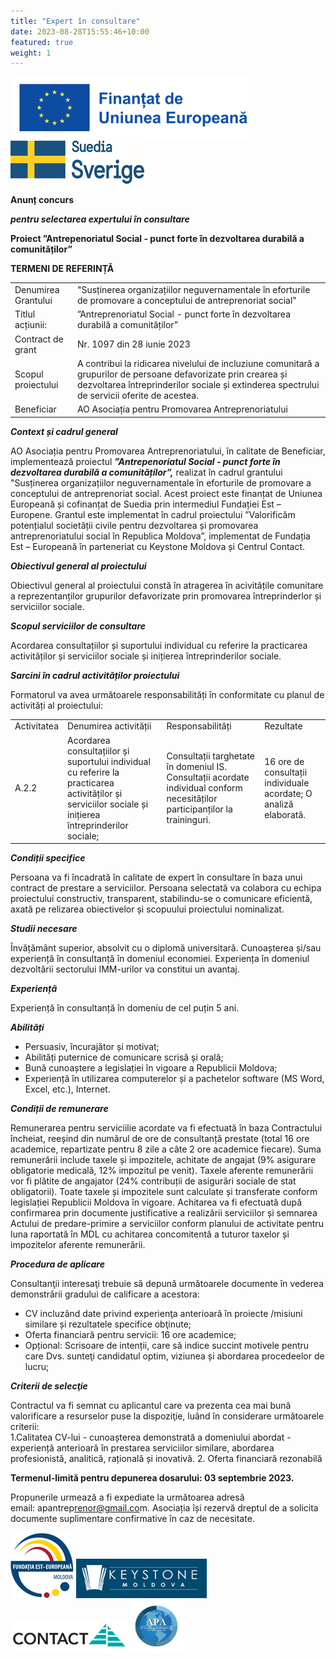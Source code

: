 ```yaml
---
title: "Expert în consultare"
date: 2023-08-28T15:55:46+10:00
featured: true
weight: 1
---
```


![Finantat de Uniunea Europeana](/images/fue.png)
![Suedia Sverige](/images/ss.png)

**Anunț concurs** 

***pentru selectarea expertului în consultare***

**Proiect ”Antrepenoriatul Social - punct forte în dezvoltarea durabilă a comunităților”**

**TERMENI DE REFERINȚĂ** 

<table>
  <tr>
   <td>
Denumirea Grantului
</td>
   <td>
"Susținerea organizațiilor neguvernamentale în eforturile de promovare a conceptului de antreprenoriat social"
</td>
  </tr>
  <tr>
   <td>
Titlul acțiunii:
</td>
   <td>
”Antreprenoriatul Social - punct forte în dezvoltarea durabilă a comunităților”
</td>
  </tr>
  <tr>
   <td>
Contract de grant
</td>
   <td>
Nr. 1097 din 28 iunie 2023
</td>
  </tr>
  <tr>
   <td>
Scopul proiectului
</td>
   <td>
A contribui la ridicarea nivelului de incluziune comunitară a grupurilor de persoane defavorizate prin crearea și dezvoltarea întreprinderilor sociale și extinderea spectrului de servicii oferite de acestea.
</td>
  </tr>
  <tr>
   <td>
Beneficiar
</td>
   <td>
AO Asociația pentru Promovarea Antreprenoriatului
</td>
  </tr>
</table>

***Context și cadrul general***

AO Asociația pentru Promovarea Antreprenoriatului, în calitate de Beneficiar, implementează proiectul ***”Antrepenoriatul Social - punct forte în dezvoltarea durabilă a comunităților”,*** realizat în cadrul grantului "Susținerea organizațiilor neguvernamentale în eforturile de promovare a conceptului de antreprenoriat social. Acest proiect este finanțat de Uniunea Europeană și cofinanțat de Suedia prin intermediul Fundației Est – Europene. Grantul este implementat în cadrul proiectului ”Valorificăm potențialul societății civile pentru dezvoltarea și promovarea antreprenoriatului social în Republica Moldova”, implementat de Fundația Est – Europeană în parteneriat cu Keystone Moldova și Centrul Contact. 

***Obiectivul general al proiectului***

Obiectivul general al proiectului constă în atragerea în acivitățile comunitare a reprezentanților grupurilor defavorizate prin promovarea întreprinderlor și serviciilor sociale.

***Scopul serviciilor de consultare***

Acordarea consultațiilor și suportului individual cu referire la practicarea activităților și serviciilor sociale și inițierea întreprinderilor sociale.

***Sarcini în cadrul activităților proiectului***

Formatorul va avea următoarele responsabilități în conformitate cu planul de activități al proiectului:
<table>
  <tr>
   <td>
Activitatea
</td>
   <td>
Denumirea activității
</td>
   <td>
Responsabilități
</td>
   <td>
Rezultate
</td>
  </tr>
  <tr>
   <td>
A.2.2
</td>
   <td>
Acordarea consultațiilor și suportului individual cu referire la practicarea activităților și serviciilor sociale și inițierea întreprinderilor sociale;
</td>
   <td>
Consultații targhetate în domeniul IS.
Consultații acordate individual conform necesităților participanților la traininguri.
</td>
   <td>
16 ore de consultații individuale acordate;
O analiză elaborată.
</td>
  </tr>
</table>

***Condiții specifice*** 

Persoana va fi încadrată în calitate de expert în consultare în baza unui contract de prestare a serviciilor. Persoana selectată va colabora cu echipa proiectului constructiv, transparent, stabilindu-se o comunicare eficientă, axată pe relizarea obiectivelor și scopuului proiectului nominalizat.

***Studii necesare***

Învățământ superior, absolvit cu o diplomă universitară. Cunoașterea și/sau experiență în consultanță în domeniul economiei. Experiența în domeniul dezvoltării sectorului IMM-urilor va constitui un avantaj.

***Experiență***

Experiență în consultanță în domeniu de cel puțin 5 ani.

***Abilități*** 

<ul>
<li>Persuasiv, încurajător și motivat;</li>
<li>Abilități puternice de comunicare scrisă și orală;</li>
<li>Bună cunoaștere a legislației în vigoare a Republicii Moldova; </li>
<li>Experiență în utilizarea computerelor și a pachetelor software (MS Word, Excel, etc.), Internet.</li>
</ul>

***Condiții de remunerare***

Remunerarea pentru serviciilie acordate va fi efectuată în baza Contractului încheiat, reeșind din numărul de ore de consultanță prestate (total 16 ore academice, repartizate pentru 8 zile a câte 2 ore academice fiecare).
Suma remunerării include taxele și impozitele, achitate de angajat (9% asigurare obligatorie medicală, 12% impozitul pe venit). Taxele aferente remunerării vor fi plătite de angajator (24% contribuții de asigurări sociale de stat obligatorii). Toate taxele și impozitele sunt calculate și transferate conform legislației Republicii Moldova în vigoare.
Achitarea va fi efectuată după confirmarea prin documente justificative a realizării serviciilor și semnarea Actului de predare-primire a serviciilor conform planului de activitate pentru luna raportată în MDL cu achitarea concomitentă a tuturor taxelor și impozitelor aferente remunerării.

***Procedura de aplicare***

Consultanţii interesaţi trebuie să depună următoarele documente în vederea demonstrării gradului de calificare a acestora:
<ul>
<li>CV incluzând date privind experienţa anterioară în proiecte /misiuni similare și rezultatele specifice obţinute;</li>
<li>Oferta financiară pentru servicii: 16 ore academice; </li>
<li>Opțional: Scrisoare de intenții, care să indice succint motivele pentru care Dvs. sunteţi candidatul optim, viziunea și abordarea procedeelor de lucru;</li>
</ul>

***Criterii de selecţie***  

Contractul va fi semnat cu aplicantul care va prezenta cea mai bună valorificare a resurselor puse la dispoziţie, luând în considerare următoarele criterii:  
1.Calitatea CV-lui - cunoașterea demonstrată a domeniului abordat - experiență anterioară în prestarea serviciilor similare, abordarea profesionistă, analitică, rațională și inovativă. 
2.   Oferta financiară rezonabilă

**Termenul-limită pentru depunerea dosarului: 03 septembrie 2023.** 

Propunerile urmează a fi expediate la următoarea adresă email: apantrep[renor@gmail.co](mailto:renor@gmail.co)m.
Asociația își rezervă dreptul de a solicita documente suplimentare confirmative în caz de necesitate.  

![md](/images/a1.png)
![Keystone](/images/keystone.png)
![contact](/images/contact.png)
![APA](/images/apa.png)
